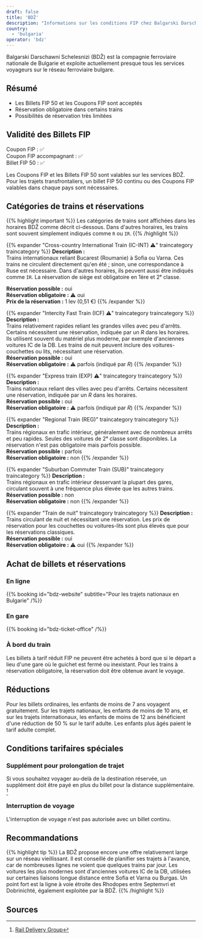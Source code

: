```yaml
---
draft: false
title: 'BDŽ'
description: "Informations sur les conditions FIP chez Balgarski Darschawni Schelesnizi (BDŽ)."
country:
  - 'bulgaria'
operator: 'bdz'
---
```


Balgarski Darschawni Schelesnizi (BDŽ) est la compagnie ferroviaire nationale de Bulgarie et exploite actuellement presque tous les services voyageurs sur le réseau ferroviaire bulgare.

## Résumé

- Les Billets FIP 50 et les Coupons FIP sont acceptés
- Réservation obligatoire dans certains trains
- Possibilités de réservation très limitées

## Validité des Billets FIP

Coupon FIP : ✅ \
Coupon FIP accompagnant : ✅ \
Billet FIP 50 : ✅

Les Coupons FIP et les Billets FIP 50 sont valables sur les services BDŽ. Pour les trajets transfrontaliers, un billet FIP 50 continu ou des Coupons FIP valables dans chaque pays sont nécessaires.

## Catégories de trains et réservations
{{% highlight important %}}
Les catégories de trains sont affichées dans les horaires BDŽ comme décrit ci-dessous. Dans d'autres horaires, les trains sont souvent simplement indiqués comme `R` ou `IR`.
{{% /highlight %}}

{{% expander "Cross-country International Train (IC-INT) ⚠️" traincategory traincategory %}}
**Description :** \
Trains internationaux reliant Bucarest (Roumanie) à Sofia ou Varna. Ces trains ne circulent directement qu'en été ; sinon, une correspondance à Ruse est nécessaire. Dans d'autres horaires, ils peuvent aussi être indiqués comme `IR`. La réservation de siège est obligatoire en 1ère et 2ᵉ classe.

**Réservation possible :** oui \
**Réservation obligatoire :** ⚠️ oui \
**Prix de la réservation :** 1 lev (0,51 €)
{{% /expander %}}

{{% expander "Intercity Fast Train (ICF) ⚠️" traincategory traincategory %}}
**Description :** \
Trains relativement rapides reliant les grandes villes avec peu d'arrêts. Certains nécessitent une réservation, indiquée par un _R_ dans les horaires. Ils utilisent souvent du matériel plus moderne, par exemple d'anciennes voitures IC de la DB. Les trains de nuit peuvent inclure des voitures-couchettes ou lits, nécessitant une réservation. \
**Réservation possible :** oui \
**Réservation obligatoire :** ⚠️ parfois (indiqué par _R_)
{{% /expander %}}

{{% expander "Express train (EXP) ⚠️" traincategory traincategory %}}
**Description :** \
Trains nationaux reliant des villes avec peu d'arrêts. Certains nécessitent une réservation, indiquée par un _R_ dans les horaires. \
**Réservation possible :** oui \
**Réservation obligatoire :** ⚠️ parfois (indiqué par _R_)
{{% /expander %}}

{{% expander "Regional Train (REG)" traincategory traincategory %}}
**Description :** \
Trains régionaux en trafic intérieur, généralement avec de nombreux arrêts et peu rapides. Seules des voitures de 2ᵉ classe sont disponibles. La réservation n'est pas obligatoire mais parfois possible. \
**Réservation possible :** parfois \
**Réservation obligatoire :** non
{{% /expander %}}

{{% expander "Suburban Commuter Train (SUB)" traincategory traincategory %}}
**Description :** \
Trains régionaux en trafic intérieur desservant la plupart des gares, circulant souvent à une fréquence plus élevée que les autres trains. \
**Réservation possible :** non \
**Réservation obligatoire :** non
{{% /expander %}}

{{% expander "Train de nuit" traincategory traincategory %}}
**Description :** \
Trains circulant de nuit et nécessitant une réservation. Les prix de réservation pour les couchettes ou voitures-lits sont plus élevés que pour les réservations classiques. \
**Réservation possible :** oui \
**Réservation obligatoire :** ⚠️ oui
{{% /expander %}}

## Achat de billets et réservations

### En ligne

{{% booking id="bdz-website"
subtitle="Pour les trajets nationaux en Bulgarie" /%}}

### En gare

{{% booking id="bdz-ticket-office" /%}}

### À bord du train

Les billets à tarif réduit FIP ne peuvent être achetés à bord que si le départ a lieu d'une gare où le guichet est fermé ou inexistant. Pour les trains à réservation obligatoire, la réservation doit être obtenue avant le voyage.

## Réductions

Pour les billets ordinaires, les enfants de moins de 7 ans voyagent gratuitement. Sur les trajets nationaux, les enfants de moins de 10 ans, et sur les trajets internationaux, les enfants de moins de 12 ans bénéficient d'une réduction de 50 % sur le tarif adulte. Les enfants plus âgés paient le tarif adulte complet.

## Conditions tarifaires spéciales

### Supplément pour prolongation de trajet

Si vous souhaitez voyager au-delà de la destination réservée, un supplément doit être payé en plus du billet pour la distance supplémentaire. [^1]

### Interruption de voyage

L'interruption de voyage n'est pas autorisée avec un billet continu.

## Recommandations

{{% highlight tip %}}
La BDŽ propose encore une offre relativement large sur un réseau vieillissant. Il est conseillé de planifier ses trajets à l'avance, car de nombreuses lignes ne voient que quelques trains par jour. Les voitures les plus modernes sont d'anciennes voitures IC de la DB, utilisées sur certaines liaisons longue distance entre Sofia et Varna ou Burgas. Un point fort est la ligne à voie étroite des Rhodopes entre Septemvri et Dobrinichté, également exploitée par la BDŽ.
{{% /highlight %}}

## Sources

[^1]: [Rail Delivery Group](https://www.raildeliverygroup.com/rst/europe-and-fip.html)